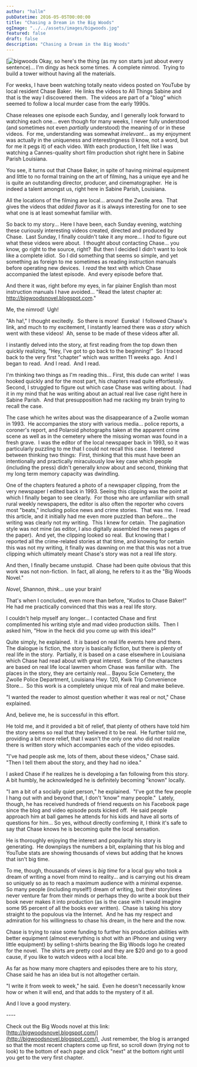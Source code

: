 ```yaml
---
author: "hallm"
pubDatetime: 2016-05-05T00:00:00
title: "Chasing a Dream in the Big Woods"
ogImage: "../../assets/images/bigwoods.jpg"
featured: false
draft: false
description: "Chasing a Dream in the Big Woods"
---
```


[![bigwoods](@assets/images/bigwoods.jpg) Okay, so here's the thing (as my son starts just about every sentence)... I'm dingy as heck some times.  A complete nimrod.  Trying to build a tower without having all the materials.<!--more-->

For weeks, I have been watching totally neato videos posted on YouTube by local resident Chase Baker.  He links the videos to All Things Sabine and that is the way I discovered them.  The videos are part of a "blog" which seemed to follow a local murder case from the early 1990s.

Chase releases one episode each Sunday, and I generally look forward to watching each one... even though for many weeks, I never fully understood (and sometimes not even _partially_ understood) the meaning of or in these videos.  For me, understanding was somewhat _irrelevant_... as my enjoyment was actually in the uniqueness and interestingness (I know, not a word, but for me it pegs it) of each video. With each production, I felt like I was watching a Cannes-quality short film production shot right here in Sabine Parish Louisiana.

You see, it turns out that Chase Baker, in spite of having minimal equipment and little to no formal training on the art of filming, has a unique eye and he is quite an outstanding director, producer, and cinematographer.  He is indeed a talent amongst us, right here in Sabine Parish, Louisiana.

All the locations of the filming are local... around the Zwolle area.  That gives the videos that _added flavor_ as it is always interesting for one to see what one is at least somewhat familiar with.

So back to my story... Here I have been, each Sunday evening, watching these curiously interesting videos created, directed and produced by Chase.  Last Sunday, I finally couldn't take it any more... I _had_ to figure out what these videos were about.  I thought about contacting Chase... you know, go right to the source, right?  But then I decided I didn't want to look like a complete idiot.  So I did something that seems so simple, and yet something as foreign to me sometimes as reading instruction manuals before operating new devices.  I _read_ the text with which Chase accompanied the latest episode.  And every episode before that.

And there it was, right before my eyes, in far plainer English than most instruction manuals I have avoided... "Read the latest chapter at: http://bigwoodsnovel.blogspot.com."

Me, the nimrod!  Ugh!

"Ah ha!," I thought excitedly.  So there is more!  Eureka!  I followed Chase's link, and much to my excitement, I instantly learned there was _a story_ which went with these videos!  Ah, sense to be made of these videos after all.

I instantly delved into the story, at first reading from the top down then quickly realizing, "Hey, I've got to go back to the beginning!"  So I traced back to the very first "chapter" which was written 11 weeks ago.  And I began to read.  And I read.  And I read.

I'm thinking two things as I'm reading this... First, this dude can write!  I was hooked quickly and for the most part, his chapters read quite effortlessly.  Second, I struggled to figure out which case Chase was writing about.  I had it in my mind that he was writing about an actual real live case right here in Sabine Parish.  And that presupposition had me racking my brain trying to recall the case.

The case which he writes about was the disappearance of a Zwolle woman in 1993.  He accompanies the story with various media... police reports, a coroner's report, and Polaroid photographs taken at the apparent crime scene as well as in the cemetery where the missing woman was found in a fresh grave.  I was the editor of the local newspaper back in 1993, so it was particularly puzzling to me that I could not recall this case.  I teetered between thinking two things:  First, thinking that this must have been an intentionally and practically miraculously low key case which people (including the press) didn't generally know about and second, thinking that my long term memory capacity was dwindling.

One of the chapters featured a photo of a newspaper clipping, from the very newspaper I edited back in 1993. Seeing this clipping was the point at which I finally began to see clearly.  For those who are unfamiliar with small rural weekly newspapers, the editor is also often the reporter who covers most "beats," including police news and crime stories.  That was me.  I read this article, and it initially had me even more puzzled than before... the writing was clearly not my writing.  This I knew for cetain.  The pagination style was not mine (as editor, I also digitally assembled the news pages of the paper).  And yet, the clipping looked so real.  But knowing that I reported all the crime-related stories at that time, and knowing for certain this was not my writing, it finally was dawning on me that this was not a true clipping which ultimately meant Chase's story was not a real life story.

And then, I finally became unstupid.  Chase had been quite obvious that this work was not non-fiction.  In fact, all along, he refers to it as the "Big Woods Novel."

_Novel_, Shannon, _think_... use your brain!

That's when I concluded, even more than before, "Kudos to Chase Baker!"  He had me practically convinced that this was a real life story.

I couldn't help myself any longer... I contacted Chase and first complimented his writing style and mad video production skills.  Then I asked him, "How in the heck did you come up with this idea?"

Quite simply, he explained.  It _is_ based on real life events here and there.  The dialogue is fiction, the story is basically fiction, but there is plenty of real life in the story.  Partially, it is based on a case elsewhere in Louisiana which Chase had read about with great interest.  Some of the characters are based on real life local lawmen whom Chase was familiar with.  The places in the story, they are certainly real... Bayou Scie Cemetery, the Zwolle Police Department, Louisiana Hwy. 120, Kwik Trip Convenience Store...  So this work is a completely unique mix of real and make believe.

"I wanted the reader to almost question whether it was real or not," Chase explained.

And, believe me, he is successful in this effort.

He told me, and it provided a bit of relief, that plenty of others have told him the story seems so real that they believed it to be real.  He further told me, providing a bit more relief, that I wasn't the only one who did not realize there is written story which accompanies each of the video episodes.

"I've had people ask me, lots of them, about these videos," Chase said.  "Then I tell them about the story, and they had no idea."

I asked Chase if he realizes he is developing a fan following from this story.  A bit humbly, he acknowledged he is definitely becoming "known" locally.

"I am a bit of a socially quiet person," he explained.  "I've got the few people I hang out with and beyond that, I don't 'know" many people."  Lately, though, he has received hundreds of friend requests on his Facebook page since the blog and video episode posts kicked off.  He said people approach him at ball games he attends for his kids and have all sorts of questions for him... So yes, without directly confirming it, I think it's safe to say that Chase knows he is becoming quite the local sensation.

He is thoroughly enjoying the interest and popularity his story is generating.  He downplays the numbers a bit, explaining that his blog and YouTube stats are showing thousands of views but adding that he knows that isn't big time.

To me, though, thousands of views is _big time_ for a local guy who took a dream of writing a novel from mind to reality... and is carrying out his dream so uniquely so as to reach a maximum audience with a minimal expense.  So many people (including myself!) dream of writing, but their storylines never venture far from their minds or perhaps they do write a book but their book never makes it into production (as is the case with I would imagine some 95 percent of all the books ever written).  Chase is taking his story straight to the populous via the Internet.  And he has my respect and admiration for his willingness to chase his dream, in the here and the now.

Chase is trying to raise some funding to further his production abilities with better equipment (almost everything is shot with an iPhone and using very little equipment) by selling t-shirts bearing the Big Woods logo he created for the novel.  The shirts are pretty cool and they are $20 and go to a good cause, if you like to watch videos with a local bite.

As far as how many more chapters and episodes there are to his story, Chase said he has an idea but is not altogether certain.

"I write it from week to week," he said.  Even he doesn't necessarily know how or when it will end, and that adds to the mystery of it all.

And I love a good mystery.

\----

Check out the Big Woods novel at this link: [http://bigwoodsnovel.blogspot.com/](http://bigwoodsnovel.blogspot.com/)  Just remember, the blog is arranged so that the most recent chapters come up first, so scroll down (trying not to look) to the bottom of each page and click "next" at the bottom right until you get to the very first chapter.